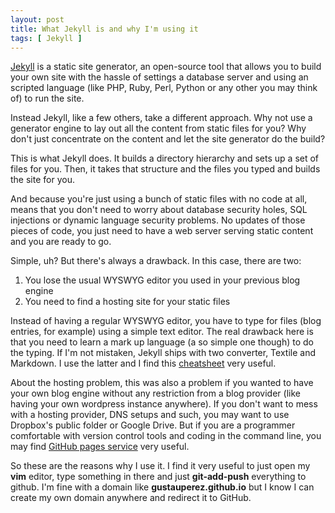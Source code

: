 ```yaml
---
layout: post
title: What Jekyll is and why I'm using it
tags: [ Jekyll ]
---
```


[Jekyll](https://jekyllrb.com) is a static site generator, an open-source tool that allows you to build your
own site with the hassle of settings a database server and using an scripted language (like PHP, Ruby, Perl, Python or any 
other you may think of) to run the site. 

Instead Jekyll, like a few others, take a different approach. Why not use a generator engine to lay out all the content from
static files for you? Why don't just concentrate on the content and let the site generator do the build? 

This is what Jekyll does. It builds a directory hierarchy and sets up a set of files for you. Then, it takes that structure
and the files you typed and builds the site for you. 

And because you're just using a bunch of static files with no code at all, means that you don't need to worry about database
security holes, SQL injections or dynamic language security problems. No updates of those pieces of code, you just need to 
have a web server serving static content and you are ready to go. 

Simple, uh? But there's always a drawback. In this case, there are two:

1. You lose the usual WYSWYG editor you used in your previous blog engine
2. You need to find a hosting site for your static files

Instead of having a regular WYSWYG editor, you have to type for files (blog entries, for 
example) using a simple text editor. The real drawback here is that you need to learn a mark up language (a so simple one though) 
to do the typing. If I'm not mistaken, Jekyll ships with two converter, Textile and Markdown. I use the latter and I find this
[cheatsheet](https://github.com/adam-p/markdown-here/wiki/Markdown-Cheatsheet#lists) very useful.

About the hosting problem, this was also a problem if you wanted to have your own blog engine without
any restriction from a blog provider (like having your own wordpress instance anywhere). If you don't want to mess with a hosting
provider, DNS setups and such, you may want to use Dropbox's public folder or Google Drive. But if you are a programmer comfortable
with version control tools and coding in the command line, you may find [GitHub pages service](https://pages.github.com/) very useful. 

So these are the reasons why I use it. I find it very useful to just open my **vim** editor, type something in there and just **git-add-push**
everything to github. I'm fine with a domain like **gustauperez.github.io** but I know I can create my own domain anywhere and redirect it
to GitHub. 
